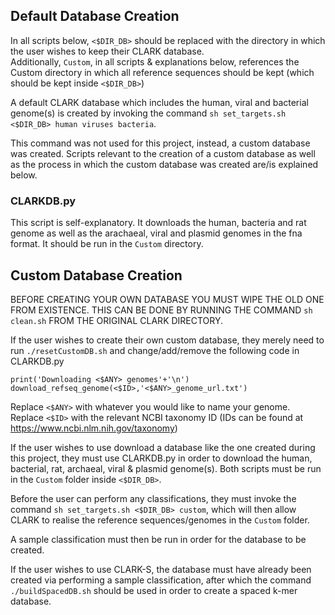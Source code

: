 ## Default Database Creation
In all scripts below, `<$DIR_DB>` should be replaced with the directory in which the user wishes to keep their CLARK database.  
Additionally, `Custom`, in all scripts & explanations below, references the Custom directory in which all reference sequences should be kept (which should be kept inside `<$DIR_DB>`)  
  
A default CLARK database which includes the human, viral and bacterial genome(s) is created by invoking the command `sh set_targets.sh <$DIR_DB> human viruses bacteria`.

This command was not used for this project, instead, a custom database was created. Scripts relevant to the creation of a custom database as well as the process in which the custom database was created are/is explained below.

### CLARKDB.py
This script is self-explanatory. It downloads the human, bacteria and rat genome as well as the  arachaeal, viral and plasmid genomes in the fna format. It should be run in the `Custom` directory.

## Custom Database Creation  
BEFORE CREATING YOUR OWN DATABASE YOU MUST WIPE THE OLD ONE FROM EXISTENCE. THIS CAN BE DONE BY RUNNING THE COMMAND `sh clean.sh` FROM THE ORIGINAL CLARK DIRECTORY.

If the user wishes to create their own custom database, they merely need to run `./resetCustomDB.sh` and change/add/remove the following code in CLARKDB.py

```
print('Downloading <$ANY> genomes'+'\n')  
download_refseq_genome(<$ID>,'<$ANY>_genome_url.txt')
```

Replace `<$ANY>` with whatever you would like to name your genome.
Replace `<$ID>` with the relevant NCBI taxonomy ID (IDs can be found at https://www.ncbi.nlm.nih.gov/taxonomy)

If the user wishes to use download a database like the one created during this project, they must use CLARKDB.py in order to download the human, bacterial, rat, archaeal, viral & plasmid genome(s). Both scripts must be run in the `Custom` folder inside `<$DIR_DB>`.

Before the user can perform any classifications, they must invoke the command `sh set_targets.sh <$DIR_DB> custom`, which will then allow CLARK to realise the reference sequences/genomes in the `Custom` folder. 

A sample classification must then be run in order for the database to be created.

If the user wishes to use CLARK-S, the database must have already been created via performing a sample classification, after which the command `./buildSpacedDB.sh` should be used in order to create a spaced k-mer database.

